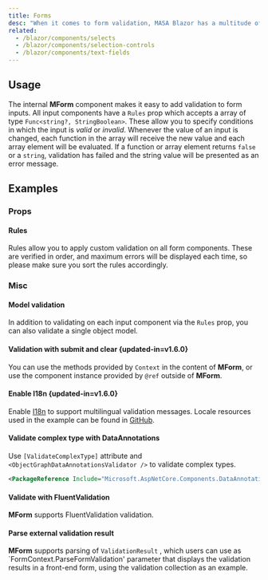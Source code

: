 ```yaml
---
title: Forms
desc: "When it comes to form validation, MASA Blazor has a multitude of integrations and baked in functionality."
related:
  - /blazor/components/selects
  - /blazor/components/selection-controls
  - /blazor/components/text-fields
---
```


## Usage

The internal **MForm** component makes it easy to add validation to form inputs. All input components have a `Rules` prop which accepts a array of type `Func<string?, StringBoolean>`. These allow you to specify conditions in which the input is _valid_ or _invalid_. Whenever the value of an input is changed, each function in the array will receive the new value and each array element will be evaluated. If a function or array element returns `false` or a `string`, validation has failed and the string value will be presented as an error message.

<masa-example file="Examples.components.forms.Usage"></masa-example>

## Examples

### Props

#### Rules

Rules allow you to apply custom validation on all form components. These are verified in order, and  maximum  errors will be displayed each time, so please make sure you sort the rules accordingly.

<masa-example file="Examples.components.forms.Rules"></masa-example>

### Misc

#### Model validation

In addition to validating on each input component via the `Rules` prop, you can also validate a single object model.

<masa-example file="Examples.components.forms.Validation"></masa-example>

#### Validation with submit and clear {updated-in=v1.6.0}

You can use the methods provided by `Context` in the content of **MForm**, or use the component instance provided by `@ref` outside of **MForm**.

<masa-example file="Examples.components.forms.ValidationWithSubmitAndClear"></masa-example>

#### Enable I18n {updated-in=v1.6.0}

Enable [I18n](/blazor/features/internationalization) to support multilingual validation messages. Locale resources used in the example can be found in [GitHub](https://github.com/masastack/MASA.Blazor/blob/0f4a450479bceb816d58bbbb7b8f8ca7655e2f94/docs/Masa.Docs.Shared/wwwroot/locale/en-US.json#L128).

<app-alert type="warning" content="Cannot be applied to [complex types](#validate-complex-type-with-dataannotations), and only support localization for property names with an index of `0`, such as error messages for `[Range]` may not be localized correctly. Therefore, it is recommended to use FluentValidation or use additional *Resources.resx* for localization."></app-alert>

<masa-example file="Examples.components.forms.EnableI18n"></masa-example>

#### Validate complex type with DataAnnotations 

Use `[ValidateComplexType]` attribute and `<ObjectGraphDataAnnotationsValidator />` to validate complex types.

```xml Project.csproj
<PackageReference Include="Microsoft.AspNetCore.Components.DataAnnotations.Validation" Version="3.2.0-rc1.20223.4" />
```

<masa-example file="Examples.components.forms.ValidateComplexType"></masa-example>

#### Validate with FluentValidation

<app-alert type="warning" content="Validators need to be registered, see [FluentValidation Dependency Injection](https://docs.fluentvalidation.net/en/latest/di.html) for details."></app-alert>

**MForm** supports FluentValidation validation.

<masa-example file="Examples.components.forms.ValidateWithFluentValidation"></masa-example>

#### Parse external validation result

**MForm** supports parsing of `ValidationResult` , which users can use as `FormContext.ParseFormValidation' parameter that displays the validation results in a front-end form, using the validation collection as an example.

<masa-example file="Examples.components.forms.ParseFormValidation"></masa-example>
